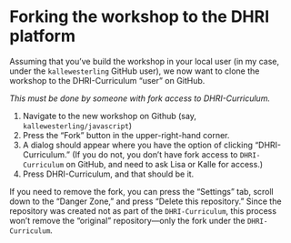 # Forking the workshop to the DHRI platform

Assuming that you’ve build the workshop in your local user (in my case, under the `kallewesterling` GitHub user), we now want to clone the workshop to the DHRI-Curriculum “user” on GitHub.

_This must be done by someone with fork access to DHRI-Curriculum._

1. Navigate to the new workshop on Github (say, `kallewesterling/javascript`)
2. Press the “Fork” button in the upper-right-hand corner.
3. A dialog should appear where you have the option of clicking “DHRI-Curriculum.” (If you do not, you don’t have fork access to `DHRI-Curriculum` on GitHub, and need to ask Lisa or Kalle for access.)
4. Press DHRI-Curriculum, and that should be it.

If you need to remove the fork, you can press the “Settings” tab, scroll down to the “Danger Zone,” and press “Delete this repository.” Since the repository was created not as part of the `DHRI-Curriculum`, this process won’t remove the “original” repository—only the fork under the `DHRI-Curriculum`.